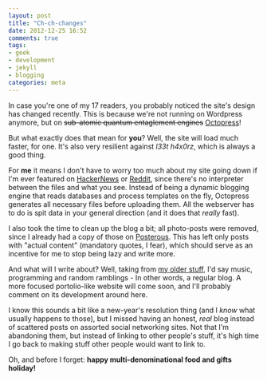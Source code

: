 ```yaml
---
layout: post
title: "Ch-ch-changes"
date: 2012-12-25 16:52
comments: true
tags:
- geek
- development
- jekyll
- blogging
categories: meta
---
```


In case you're one of my 17 readers, you probably noticed the site's design has changed recently. This is because we're not running on Wordpress anymore, but on <strike>sub-atomic quantum entaglement engines</strike> [Octopress](http://octopress.org/)!

But what exactly does that mean for **you**? Well, the site will load much faster, for one. It's also very resilient against _l33t h4x0rz_, which is always a good thing.

For **me** it means I don't have to worry too much about my site going down if I'm ever featured on [HackerNews](http://news.ycombinator.com) or [Reddit](http://reddit.com), since there's no interpreter between the files and what you see. Instead of being a dynamic blogging engine that reads databases and process templates on the fly, Octopress generates all necessary files before uploading them. All the webserver has to do is spit data in your general direction (and it does that *really* fast).

I also took the time to clean up the blog a bit; all photo-posts were removed, since I already had a copy of those on [Posterous](http://fzero.posterous.com). This has left only posts with "actual content" (mandatory quotes, I fear), which should serve as an incentive for me to stop being lazy and write more.

And what will I write about? Well, taking from [my older stuff](/blog/archives), I'd say music, programming and random ramblings - In other words, a regular blog. A more focused portolio-like website will come soon, and I'll probably comment on its development around here.

I know this sounds a bit like a new-year's resolution thing (and I _know_ what usually happens to those), but I missed having an honest, *real* blog instead of scattered posts on assorted social networking sites. Not that I'm abandoning them, but instead of linking to other people's stuff, it's high time I go back to making stuff other people would want to link to.

Oh, and before I forget: **happy multi-denominational food and gifts holiday!**